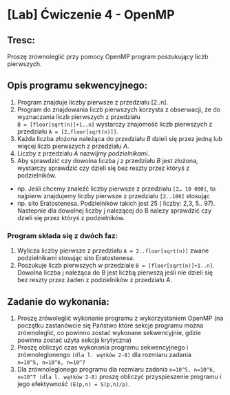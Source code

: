 # [Lab] Ćwiczenie 4 - OpenMP

## Tresc:  
Proszę zrównoleglić przy pomocy OpenMP program poszukujący liczb pierwszych.



## Opis programu sekwencyjnego:
1. Program znajduje liczby pierwsze z przedziału [2..n].   
2. Program do znajdowania liczb pierwszych korzysta z obserwacji, że do wyznaczania liczb pierwszych z przedziału   
`B = [floor[sqrt(n)]+1..n]` wystarczy znajomość liczb pierwszych z przedziału `A = [2…floor[sqrt(n)]]`.   
3. Każda liczba złożona należąca do przedziału *B* dzieli się przez jedną lub więcej liczb pierwszych z przedziału *A*.   
4. Liczby z przedziału *A* nazwijmy _podzielnikami_.  
5. Aby sprawdzić czy dowolna liczba *j* z przedziału *B* jest złożona, wystarczy sprawdzić czy dzieli się bez reszty przez któryś z podzielników.  
* np. Jeśli chcemy znaleźć liczby pierwsze z przedziału `[2… 10 000]`, to najpierw znajdujemy liczby pierwsze z przedziału `[2..100]` stosując 
* np. sito Eratostenesa. Podzielników takich jest 25 ( liczby: 2,3, 5.. 97). Nastepnie dla dowolnej liczby j nalezącej do B nalezy sprawdzić czy dzieli się przez któryś z podzielników. 


### Program składa się z dwóch faz:
1) Wylicza liczby pierwsze z przedziału `A = 2..floor[sqrt(n)]` zwane podzielnikami stosując sito Eratostenesa.  
2) Poszukuje liczb pierwszych w przedziale `B = [floor[sqrt(n)]+1..n]`. Dowolna liczba j należąca do B jest liczbą pierwszą jeśli nie dzieli się bez reszty przez żaden z podzielników z przedziału A.  
## Zadanie do wykonania:  
1. Proszę zrówoleglić wykonanie programu z wykorzystaniem OpenMP (na początku zastanówcie się Państwo które sekcje programu można zrównoleglić, co powinno zostać wykonane sekwencyjnie, gdzie powinna zostać użyta sekcja krytyczna)  
2. Proszę obliczyć czas wykonania programu sekwencyjnego i zrównoleglonengo `(dla l. wątków 2-8)` dla rozmiaru zadania   
`n=10^5, n=10^6, n=10^7 ` 
3. Dla zrównoleglonego programu dla rozmiaru zadania `n=10^5, n=10^6, n=10^7 (dla l. wątków 2-8)` proszę obliczyć przyspieszenie programu i jego efektywność `(E(p,n) = S(p,n)/p)`.  
